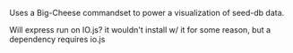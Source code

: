 Uses a Big-Cheese commandset to power a visualization of seed-db data.

Will express run on IO.js? it wouldn't install w/ it for some reason, but a dependency requires io.js
